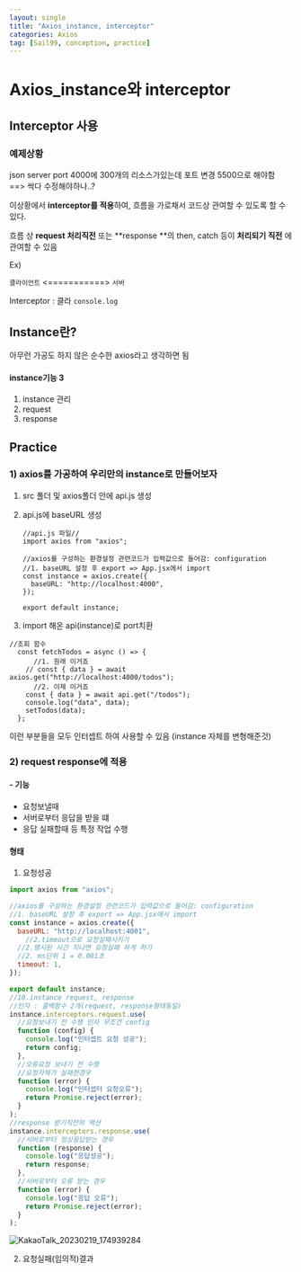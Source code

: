 ```yaml
---
layout: single
title: "Axios_instance, interceptor"
categories: Axios
tag: [Sail99, conception, practice]
---
```


# Axios_instance와 interceptor

## Interceptor 사용

### 예제상황

json server port 4000에 300개의 리소스가있는데
포트 변경 5500으로 해야함 ==> 싹다 수정해야하나..?

이상황에서 **interceptor를 적용**하여,
흐름을 가로채서 코드상 관여할 수 있도록 할 수 있다.

흐름 상
**request 처리직전** 또는 **response **의 then, catch 등이 **처리되기 직전** 에 관여할 수 있음

Ex)

`클라이언트` <===========> `서버`

Interceptor : 클라 `console.log`

## Instance란?

아무런 가공도 하지 않은 순수한 axios라고 생각하면 됨

#### instance기능 3

1. instance 관리
2. request
3. response

## Practice

### 1) axios를 가공하여 우리만의 instance로 만들어보자

1. src 폴더 및 axios폴더 안에 api.js 생성

2. api.js에 baseURL 생성

   ```react
   //api.js 파일//
   import axios from "axios";

   //axios를 구성하는 환경설정 관련코드가 입력값으로 들어감: configuration
   //1. baseURL 설정 후 export => App.jsx에서 import
   const instance = axios.create({
     baseURL: "http://localhost:4000",
   });

   export default instance;
   ```

3. import 해온 api(instance)로 port치환

```react
//조회 함수
  const fetchTodos = async () => {
      //1. 원래 이거죠
    // const { data } = await axios.get("http://localhost:4000/todos");
      //2. 이제 이거죠
    const { data } = await api.get("/todos");
    console.log("data", data);
    setTodos(data);
  };
```

이런 부분들을 모두 인터셉트 하여 사용할 수 있음
(instance 자체를 변형해준것)

### 2) request response에 적용

#### - 기능

- 요청보낼때
- 서버로부터 응답을 받을 떄
- 응답 실패할때 등 특정 작업 수행

#### 형태

1. 요청성공

```js
import axios from "axios";

//axios를 구성하는 환경설정 관련코드가 입력값으로 들어감: configuration
//1. baseURL 설정 후 export => App.jsx에서 import
const instance = axios.create({
  baseURL: "http://localhost:4001",
    //2.timeout으로 요청실패시키기
  //2.명시된 시간 지나면 요청실패 하게 하기
  //2. ms단위 1 = 0.001초
  timeout: 1,
});

export default instance;
//10.instance request, response
//인자 : 콜백함수 2개(request, response형태동일)
instance.interceptors.request.use(
  //요청보내기 전 수행 인자 무조건 config
  function (config) {
    console.log("인터셉트 요청 성공");
    return config;
  },
  //오류요청 보내기 전 수행
  //요청자체가 실패한경우
  function (error) {
    console.log("인터셉터 요청오류");
    return Promise.reject(error);
  }
);
//response 받기직전의 액션
instance.interceptors.response.use(
  //서버로부터 정상응답받는 경우
  function (response) {
    console.log("응답성공");
    return response;
  },
  //서버로부터 오류 받는 경우
  function (error) {
    console.log("응답 오류");
    return Promise.reject(error);
  }
);
```

![KakaoTalk_20230219_174939284](<https://bnwhaled.github.io/images/23-02-17-Axios(2)/KakaoTalk_20230219_174939284.png>)

2. 요청실패(임의적)결과



